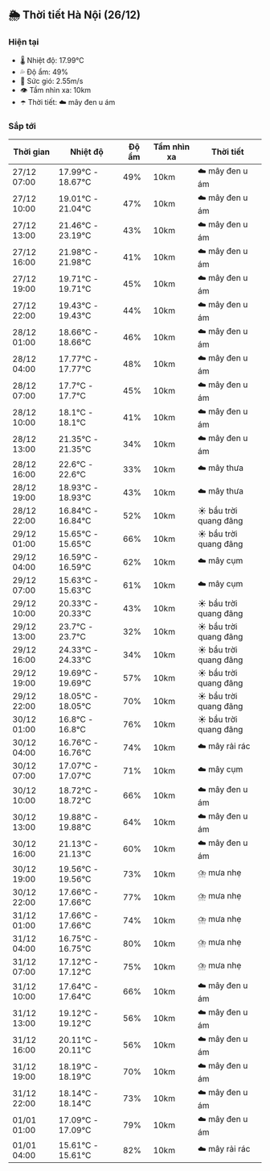 ## 🌦️ Thời tiết Hà Nội (26/12)

### Hiện tại

- 🌡️ Nhiệt độ: 17.99℃
- 💦 Độ ẩm: 49%
- 💨 Sức gió: 2.55m/s
- 👁️ Tầm nhìn xa: 10km
- ☂️ Thời tiết: ☁️ mây đen u ám

### Sắp tới

| Thời gian | Nhiệt độ | Độ ẩm | Tầm nhìn xa | Thời tiết |
| --- | --- | --- | --- | --- |
| 27/12 07:00 | 17.99℃ - 18.67℃ | 49% | 10km | ☁️ mây đen u ám |
| 27/12 10:00 | 19.01℃ - 21.04℃ | 47% | 10km | ☁️ mây đen u ám |
| 27/12 13:00 | 21.46℃ - 23.19℃ | 43% | 10km | ☁️ mây đen u ám |
| 27/12 16:00 | 21.98℃ - 21.98℃ | 41% | 10km | ☁️ mây đen u ám |
| 27/12 19:00 | 19.71℃ - 19.71℃ | 45% | 10km | ☁️ mây đen u ám |
| 27/12 22:00 | 19.43℃ - 19.43℃ | 44% | 10km | ☁️ mây đen u ám |
| 28/12 01:00 | 18.66℃ - 18.66℃ | 46% | 10km | ☁️ mây đen u ám |
| 28/12 04:00 | 17.77℃ - 17.77℃ | 48% | 10km | ☁️ mây đen u ám |
| 28/12 07:00 | 17.7℃ - 17.7℃ | 45% | 10km | ☁️ mây đen u ám |
| 28/12 10:00 | 18.1℃ - 18.1℃ | 41% | 10km | ☁️ mây đen u ám |
| 28/12 13:00 | 21.35℃ - 21.35℃ | 34% | 10km | ☁️ mây đen u ám |
| 28/12 16:00 | 22.6℃ - 22.6℃ | 33% | 10km | ☁️ mây thưa |
| 28/12 19:00 | 18.93℃ - 18.93℃ | 43% | 10km | ☁️ mây thưa |
| 28/12 22:00 | 16.84℃ - 16.84℃ | 52% | 10km | ☀️ bầu trời quang đãng |
| 29/12 01:00 | 15.65℃ - 15.65℃ | 66% | 10km | ☀️ bầu trời quang đãng |
| 29/12 04:00 | 16.59℃ - 16.59℃ | 62% | 10km | ☁️ mây cụm |
| 29/12 07:00 | 15.63℃ - 15.63℃ | 61% | 10km | ☁️ mây cụm |
| 29/12 10:00 | 20.33℃ - 20.33℃ | 43% | 10km | ☀️ bầu trời quang đãng |
| 29/12 13:00 | 23.7℃ - 23.7℃ | 32% | 10km | ☀️ bầu trời quang đãng |
| 29/12 16:00 | 24.33℃ - 24.33℃ | 34% | 10km | ☀️ bầu trời quang đãng |
| 29/12 19:00 | 19.69℃ - 19.69℃ | 57% | 10km | ☀️ bầu trời quang đãng |
| 29/12 22:00 | 18.05℃ - 18.05℃ | 70% | 10km | ☀️ bầu trời quang đãng |
| 30/12 01:00 | 16.8℃ - 16.8℃ | 76% | 10km | ☀️ bầu trời quang đãng |
| 30/12 04:00 | 16.76℃ - 16.76℃ | 74% | 10km | ☁️ mây rải rác |
| 30/12 07:00 | 17.07℃ - 17.07℃ | 71% | 10km | ☁️ mây cụm |
| 30/12 10:00 | 18.72℃ - 18.72℃ | 66% | 10km | ☁️ mây đen u ám |
| 30/12 13:00 | 19.88℃ - 19.88℃ | 64% | 10km | ☁️ mây đen u ám |
| 30/12 16:00 | 21.13℃ - 21.13℃ | 60% | 10km | ☁️ mây đen u ám |
| 30/12 19:00 | 19.56℃ - 19.56℃ | 73% | 10km | ⛈️ mưa nhẹ |
| 30/12 22:00 | 17.66℃ - 17.66℃ | 77% | 10km | ⛈️ mưa nhẹ |
| 31/12 01:00 | 17.66℃ - 17.66℃ | 74% | 10km | ⛈️ mưa nhẹ |
| 31/12 04:00 | 16.75℃ - 16.75℃ | 80% | 10km | ⛈️ mưa nhẹ |
| 31/12 07:00 | 17.12℃ - 17.12℃ | 75% | 10km | ⛈️ mưa nhẹ |
| 31/12 10:00 | 17.64℃ - 17.64℃ | 66% | 10km | ☁️ mây đen u ám |
| 31/12 13:00 | 19.12℃ - 19.12℃ | 56% | 10km | ☁️ mây đen u ám |
| 31/12 16:00 | 20.11℃ - 20.11℃ | 56% | 10km | ☁️ mây đen u ám |
| 31/12 19:00 | 18.19℃ - 18.19℃ | 70% | 10km | ☁️ mây đen u ám |
| 31/12 22:00 | 18.14℃ - 18.14℃ | 73% | 10km | ☁️ mây đen u ám |
| 01/01 01:00 | 17.09℃ - 17.09℃ | 79% | 10km | ☁️ mây đen u ám |
| 01/01 04:00 | 15.61℃ - 15.61℃ | 82% | 10km | ☁️ mây rải rác |

